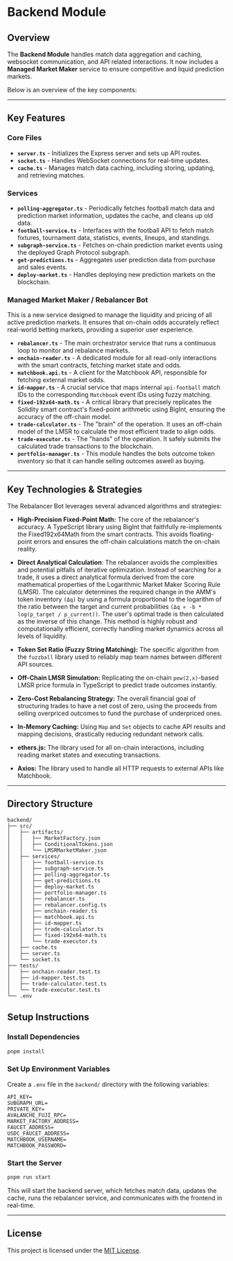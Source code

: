 
# Backend Module

## Overview

The **Backend Module** handles match data aggregation and caching, websocket communication, and API related interactions. It now includes a **Managed Market Maker** service to ensure competitive and liquid prediction markets.

Below is an overview of the key components:

---
## Key Features

### Core Files

* **`server.ts`** - Initializes the Express server and sets up API routes.
* **`socket.ts`** - Handles WebSocket connections for real-time updates.
* **`cache.ts`** - Manages match data caching, including storing, updating, and retrieving matches.

### Services

* **`polling-aggregator.ts`** - Periodically fetches football match data and prediction market information, updates the cache, and cleans up old data.
* **`football-service.ts`** - Interfaces with the football API to fetch match fixtures, tournament data, statistics, events, lineups, and standings.
* **`subgraph-service.ts`** - Fetches on-chain prediction market events using the deployed Graph Protocol subgraph.
* **`get-predictions.ts`** - Aggregates user prediction data from purchase and sales events.
* **`deploy-market.ts`** - Handles deploying new prediction markets on the blockchain.

### Managed Market Maker / Rebalancer Bot

This is a new service designed to manage the liquidity and pricing of all active prediction markets. It ensures that on-chain odds accurately reflect real-world betting markets, providing a superior user experience.

* **`rebalancer.ts`** - The main orchestrator service that runs a continuous loop to monitor and rebalance markets.
* **`onchain-reader.ts`** - A dedicated module for all read-only interactions with the smart contracts, fetching market state and odds.
* **`matchbook.api.ts`** - A client for the Matchbook API, responsible for fetching external market odds.
* **`id-mapper.ts`** - A crucial service that maps internal `api-football` match IDs to the corresponding `Matchbook` event IDs using fuzzy matching.
* **`fixed-192x64-math.ts`** - A critical library that precisely replicates the Solidity smart contract's fixed-point arithmetic using BigInt, ensuring the accuracy of the off-chain model.
* **`trade-calculator.ts`** - The "brain" of the operation. It uses an off-chain model of the LMSR to calculate the most efficient trade to align odds.
* **`trade-executor.ts`** - The "hands" of the operation. It safely submits the calculated trade transactions to the blockchain.
* **`portfolio-manager.ts`** - This module handles the bots outcome token inventory so that it can handle selling outcomes aswell as buying.

---
## Key Technologies & Strategies

The Rebalancer Bot leverages several advanced algorithms and strategies:

* **High-Precision Fixed-Point Math:** The core of the rebalancer's accuracy. A TypeScript library using BigInt that faithfully re-implements the Fixed192x64Math from the smart contracts. This avoids floating-point errors and ensures the off-chain calculations match the on-chain reality.

* **Direct Analytical Calculation**: The rebalancer avoids the complexities and potential pitfalls of iterative optimization. Instead of searching for a trade, it uses a direct analytical formula derived from the core mathematical properties of the Logarithmic Market Maker Scoring Rule (LMSR). The calculator determines the required change in the AMM's token inventory `(Δq)` by using a formula proportional to the logarithm of the ratio between the target and current probabilities `(Δq ∝ -b * log(p_target / p_current))`. The user's optimal trade is then calculated as the inverse of this change. This method is highly robust and computationally efficient, correctly handling market dynamics across all levels of liquidity.
* **Token Set Ratio (Fuzzy String Matching):** The specific algorithm from the `fuzzball` library used to reliably map team names between different API sources.
* **Off-Chain LMSR Simulation:** Replicating the on-chain `pow(2,x)`-based LMSR price formula in TypeScript to predict trade outcomes instantly.
* **Zero-Cost Rebalancing Strategy:** The overall financial goal of structuring trades to have a net cost of zero, using the proceeds from selling overpriced outcomes to fund the purchase of underpriced ones.
* **In-Memory Caching:** Using `Map` and `Set` objects to cache API results and mapping decisions, drastically reducing redundant network calls.
* **ethers.js:** The library used for all on-chain interactions, including reading market states and executing transactions.
* **Axios:** The library used to handle all HTTP requests to external APIs like Matchbook.

---
## Directory Structure
```
backend/
├── src/
│   ├── artifacts/
│   │   ├── MarketFactory.json
│   │   ├── ConditionalTokens.json
│   │   └── LMSRMarketMaker.json
│   ├── services/
│   │   ├── football-service.ts
│   │   ├── subgraph-service.ts
│   │   ├── polling-aggregator.ts
│   │   ├── get-predictions.ts
│   │   ├── deploy-market.ts
│   │   ├── portfolio-manager.ts
│   │   ├── rebalancer.ts
│   │   ├── rebalancer.config.ts
│   │   ├── onchain-reader.ts
│   │   ├── matchbook.api.ts
│   │   ├── id-mapper.ts
│   │   ├── trade-calculator.ts
│   │   ├── fixed-192x64-math.ts
│   │   └── trade-executor.ts
│   ├── cache.ts
│   ├── server.ts
│   └── socket.ts
├── tests/
│   ├── onchain-reader.test.ts
│   ├── id-mapper.test.ts
│   ├── trade-calculator.test.ts
│   └── trade-executor.test.ts
└── .env
```

## Setup Instructions

### Install Dependencies
```bash
pnpm install
```

### Set Up Environment Variables
Create a `.env` file in the `backend/` directory with the following variables:
```
API_KEY=
SUBGRAPH_URL=
PRIVATE_KEY=
AVALANCHE_FUJI_RPC=
MARKET_FACTORY_ADDRESS=
FAUCET_ADDRESS=
USDC_FAUCET_ADDRESS=
MATCHBOOK_USERNAME=
MATCHBOOK_PASSWORD=
```

### Start the Server
```bash
pnpm run start
```

This will start the backend server, which fetches match data, updates the cache, runs the rebalancer service, and communicates with the frontend in real-time.

---
## License
This project is licensed under the [MIT License](LICENSE).
